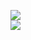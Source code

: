 <img src="https://github-readme-stats-mixu2021.vercel.app/api/top-langs?username=NotMixu&count_private=true&layout=compact&theme=github_dark&hide_border=true&exclude_repo=FiveM-DarkSide,FiveM-Everyday,FiveM-NeutralCity,github-readme-stats,txAdmin,p_blackmarket,arch-.config&langs_count=10" /><br>
<img src="https://github-readme-stats-mixu2021.vercel.app/api?username=NotMixu&show_icons=true&theme=github_dark&hide_border=true&hide_title=true&count_private=true">
